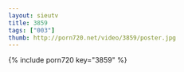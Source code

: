 ```yaml
--- 
layout: sieutv
title: 3859
tags: ["003"]
thumb: http://porn720.net/video/3859/poster.jpg
---
```

{% include porn720 key="3859" %} 

